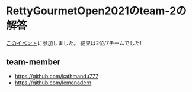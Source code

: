 # RettyGourmetOpen2021のteam-2の解答
[このイベント](https://github.com/RettyInc/RettyGourmetOpen/tree/main/20210523)に参加しました。
結果は2位/7チームでした!

## team-member
- https://github.com/kathmandu777
- https://github.com/lemonadern
